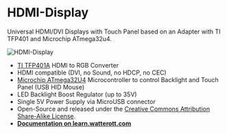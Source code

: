 # HDMI-Display
Universal HDMI/DVI Displays with Touch Panel based on an Adapter with TI TFP401 and Microchip ATmega32u4.

![HDMI-Display](https://github.com/watterott/HDMI-Display/raw/master/hardware/HDMI-Display_v13.jpg)

* [TI TFP401A](https://www.ti.com/product/TFP401A) HDMI to RGB Converter
* HDMI compatible (DVI, no Sound, no HDCP, no CEC)
* [Microchip ATmega32U4](https://www.microchip.com/wwwproducts/en/ATMEGA32U4) Microcontroller to control Backlight and Touch Panel (USB HID Mouse)
* LED Backlight Boost Regulator (up to 35V)
* Single 5V Power Supply via MicroUSB connector
* Open-Source and released under the [Creative Commons Attribution Share-Alike License](https://creativecommons.org/licenses/by-sa/4.0/).
* **[Documentation on learn.watterott.com](https://learn.watterott.com)**
